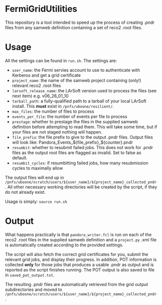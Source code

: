 # FermiGridUtilities

This repository is a tool intended to speed up the process of creating .pndr files from any samweb definition containing a set of reco2 .root files.

# Usage

All the settings can be found in `run.sh`. The settings are:
* `user_name`: the Fermi servies account to use to authenticate with Kerberos and get a grid certificate
* `project_name`: the name of the samweb project containing (only!) relevant reco2 .root files
* `larsoft_release_name`: the LArSoft version used to process the files (see next item) e.g. v06_26_01_10
* `tarball_path`: a fully-qualified path to a tarball of your local LArSoft install. This **must** exist in `/pnfs/uboone/resilient/`.
* `max_files`: the number of files to process
* `events_per_file`: the number of events per file to process
* `prestage`: whether to prestage the files in the supplied samweb definition before attempting to read them. This will take some time, but if your files are not staged nothing will happen.
* `file_prefix`: the file prefix to give to the output .pndr files. Output files will look like: Pandora_Events_${file_prefix}_${counter}.pndr
* `resumbit`: whether to resubmit failed jobs. This does not work for .pndr files as the output root files are flagged as invalid. Set to false as default.
* `resumbit_cycles`: if resumbitting failed jobs, how many resubmission cycles to maximally allow

The output files will end up in `/pnfs/uboone/scratch/users/${user_name}/${project_name}_collected_pndr`. All other necessary working directories will be created by the script, if they do not already exist. 

Usage is simply: `source run.sh`

# Output

What happens practically is that `pandora_writer.fcl` is run on each of the reco2 .root files in the supplied samweb definition and a `project.py` .xml file is automatically created according to the provided settings. 

The script will also fetch the correct grid certificates for you, submit the relevant grid jobs, and display their progress. In addition, POT information is collected **only** for those jobs that produces a usable .pndr as output and is reported as the script finishes running. The POT output is also saved to file in `saved_pot_output.txt`.

The resulting .pndr files are automatically retrieved from the grid output subdirectories and moved to `/pnfs/uboone/scratch/users/${user_name}/${project_name}_collected_pndr`.
